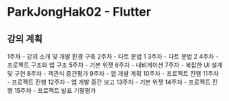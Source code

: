# ParkJongHak02 - Flutter


## 강의 계획
1주차 - 강의 소개 및 개발 환경 구축
2주차 - 다트 문법 1
3주차 - 다트 문법 2
4주차 - 프로젝트 구조와 앱 구조
5주차 - 기본 위젯
6주차 - 내비게이션
7주차 - 복잡한 UI 설계 및 구현
8주차 - 객관식 중간평가
9주차 - 앱 개발 계획
10주차 - 프로젝트 진행
11주차 - 프로젝트 진행
12주차 - 앱 개발 중간 보고
13주차 - 기본 위젯
14주차 - 프로젝트 진행
15주차 - 프로젝트 발표 기말평가
